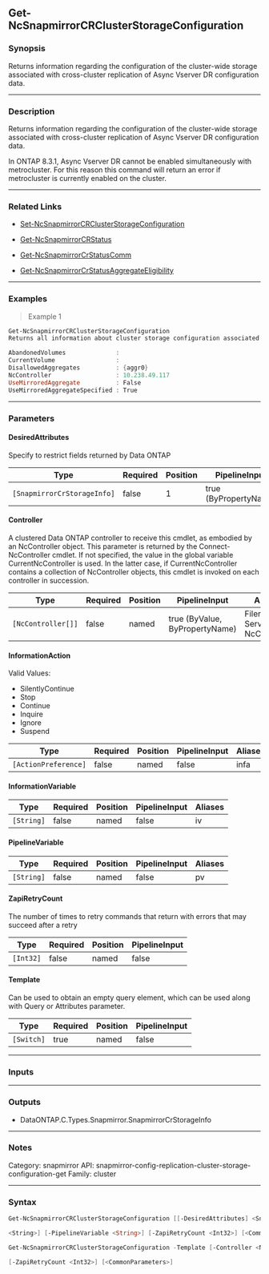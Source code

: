 Get-NcSnapmirrorCRClusterStorageConfiguration
---------------------------------------------

### Synopsis
Returns information regarding the configuration of the cluster-wide storage associated with cross-cluster replication of Async Vserver DR configuration data.

---

### Description

Returns information regarding the configuration of the cluster-wide storage associated with cross-cluster replication of Async Vserver DR configuration data. 

In ONTAP 8.3.1, Async Vserver DR cannot be enabled simultaneously with metrocluster. For this reason this command will return an error if metrocluster is currently enabled on the cluster.

---

### Related Links
* [Set-NcSnapmirrorCRClusterStorageConfiguration](Set-NcSnapmirrorCRClusterStorageConfiguration)

* [Get-NcSnapmirrorCRStatus](Get-NcSnapmirrorCRStatus)

* [Get-NcSnapmirrorCrStatusComm](Get-NcSnapmirrorCrStatusComm)

* [Get-NcSnapmirrorCrStatusAggregateEligibility](Get-NcSnapmirrorCrStatusAggregateEligibility)

---

### Examples
> Example 1

```PowerShell
Get-NcSnapmirrorCRClusterStorageConfiguration
Returns all information about cluster storage configuration associated with cross-cluster replication of Async Vserver DR configuration data.

AbandonedVolumes              : 
CurrentVolume                 : 
DisallowedAggregates          : {aggr0}
NcController                  : 10.238.49.117
UseMirroredAggregate          : False
UseMirroredAggregateSpecified : True

```

---

### Parameters
#### **DesiredAttributes**
Specify to restrict fields returned by Data ONTAP

|Type                       |Required|Position|PipelineInput        |Aliases   |
|---------------------------|--------|--------|---------------------|----------|
|`[SnapmirrorCrStorageInfo]`|false   |1       |true (ByPropertyName)|Attributes|

#### **Controller**
A clustered Data ONTAP controller to receive this cmdlet, as embodied by an NcController object.  This parameter is returned by the Connect-NcController cmdlet.  If not specified, the value in the global variable CurrentNcController is used.  In the latter case, if CurrentNcController contains a collection of NcController objects, this cmdlet is invoked on each controller in succession.

|Type              |Required|Position|PipelineInput                 |Aliases                          |
|------------------|--------|--------|------------------------------|---------------------------------|
|`[NcController[]]`|false   |named   |true (ByValue, ByPropertyName)|Filer<br/>Server<br/>NcController|

#### **InformationAction**

Valid Values:

* SilentlyContinue
* Stop
* Continue
* Inquire
* Ignore
* Suspend

|Type                |Required|Position|PipelineInput|Aliases|
|--------------------|--------|--------|-------------|-------|
|`[ActionPreference]`|false   |named   |false        |infa   |

#### **InformationVariable**

|Type      |Required|Position|PipelineInput|Aliases|
|----------|--------|--------|-------------|-------|
|`[String]`|false   |named   |false        |iv     |

#### **PipelineVariable**

|Type      |Required|Position|PipelineInput|Aliases|
|----------|--------|--------|-------------|-------|
|`[String]`|false   |named   |false        |pv     |

#### **ZapiRetryCount**
The number of times to retry commands that return with errors that may succeed after a retry

|Type     |Required|Position|PipelineInput|
|---------|--------|--------|-------------|
|`[Int32]`|false   |named   |false        |

#### **Template**
Can be used to obtain an empty query element, which can be used along with Query or Attributes parameter.

|Type      |Required|Position|PipelineInput|
|----------|--------|--------|-------------|
|`[Switch]`|true    |named   |false        |

---

### Inputs

---

### Outputs
* DataONTAP.C.Types.Snapmirror.SnapmirrorCrStorageInfo

---

### Notes
Category: snapmirror
API: snapmirror-config-replication-cluster-storage-configuration-get
Family: cluster

---

### Syntax
```PowerShell
Get-NcSnapmirrorCRClusterStorageConfiguration [[-DesiredAttributes] <SnapmirrorCrStorageInfo>] [-Controller <NcController[]>] [-InformationAction <ActionPreference>] [-InformationVariable 
```
```PowerShell
<String>] [-PipelineVariable <String>] [-ZapiRetryCount <Int32>] [<CommonParameters>]
```
```PowerShell
Get-NcSnapmirrorCRClusterStorageConfiguration -Template [-Controller <NcController[]>] [-InformationAction <ActionPreference>] [-InformationVariable <String>] [-PipelineVariable <String>] 
```
```PowerShell
[-ZapiRetryCount <Int32>] [<CommonParameters>]
```
